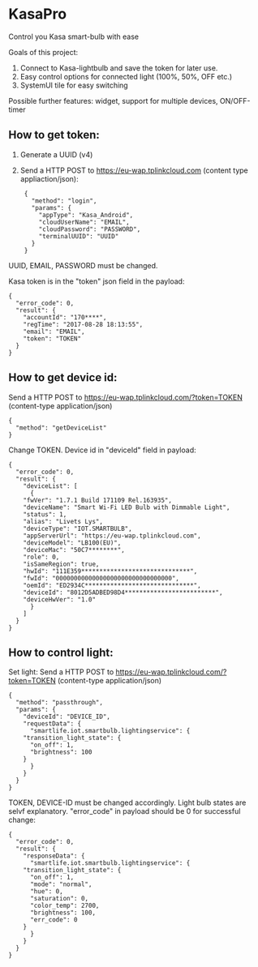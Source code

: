# KasaPro
Control you Kasa smart-bulb with ease

Goals of this project:
1. Connect to Kasa-lightbulb and save the token for later use.
2. Easy control options for connected light (100%, 50%, OFF etc.)
3. SystemUI tile for easy switching

Possible further features: widget, support for multiple devices, ON/OFF-timer

##  How to get token:

1. Generate a UUID (v4)
2. Send a HTTP POST to https://eu-wap.tplinkcloud.com (content type appliaction/json):

		{
		  "method": "login",
		  "params": {
		    "appType": "Kasa_Android",
		    "cloudUserName": "EMAIL",
		    "cloudPassword": "PASSWORD",
		    "terminalUUID": "UUID"
		  }
		}

UUID, EMAIL, PASSWORD must be changed.

Kasa token is in the "token" json field in the payload:

	{
	  "error_code": 0,
	  "result": {
	    "accountId": "170****",
	    "regTime": "2017-08-28 18:13:55",
	    "email": "EMAIL",
	    "token": "TOKEN"
	  }
	}

##  How to get device id:
Send a HTTP POST to https://eu-wap.tplinkcloud.com/?token=TOKEN (content-type application/json)

	{
	  "method": "getDeviceList"
	}
	
  Change TOKEN. Device id in "deviceId" field in payload:

	{
	  "error_code": 0,
	  "result": {
	    "deviceList": [
	      {
		"fwVer": "1.7.1 Build 171109 Rel.163935",
		"deviceName": "Smart Wi-Fi LED Bulb with Dimmable Light",
		"status": 1,
		"alias": "Livets Lys",
		"deviceType": "IOT.SMARTBULB",
		"appServerUrl": "https://eu-wap.tplinkcloud.com",
		"deviceModel": "LB100(EU)",
		"deviceMac": "50C7********",
		"role": 0,
		"isSameRegion": true,
		"hwId": "111E359******************************",
		"fwId": "00000000000000000000000000000000",
		"oemId": "ED2934C******************************",
		"deviceId": "8012D5ADBED98D4*************************",
		"deviceHwVer": "1.0"
	      }
	    ]
	  }
	}


##  How to control light:
Set light: Send a HTTP POST to https://eu-wap.tplinkcloud.com/?token=TOKEN (content-type application/json)

	{
	  "method": "passthrough",
	  "params": {
	    "deviceId": "DEVICE_ID",
	    "requestData": {
	      "smartlife.iot.smartbulb.lightingservice": {
		"transition_light_state": {
		  "on_off": 1,
		  "brightness": 100
		}
	      }
	    }
	  }
	}

TOKEN, DEVICE-ID must be changed accordingly. Light bulb states are selvf explanatory. "error_code" in payload should be 0 for successful change:

	{
	  "error_code": 0,
	  "result": {
	    "responseData": {
	      "smartlife.iot.smartbulb.lightingservice": {
		"transition_light_state": {
		  "on_off": 1,
		  "mode": "normal",
		  "hue": 0,
		  "saturation": 0,
		  "color_temp": 2700,
		  "brightness": 100,
		  "err_code": 0
		}
	      }
	    }
	  }
	}
